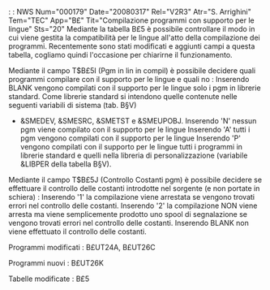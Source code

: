  :  : NWS Num="000179" Date="20080317" Rel="V2R3" Atr="S. Arrighini" Tem="TEC" App="B£" Tit="Compilazione programmi con supporto per le lingue" Sts="20"
Mediante la tabella B£5 è possibile controllare il modo in cui viene gestita la compatibilità per le
lingue all'atto della compilazione dei programmi.
Recentemente sono stati modificati e aggiunti campi a questa tabella, cogliamo quindi l'occasione per chiarirne il funzionamento.

Mediante il campo T$B£5I (Pgm in lin in compil) è possibile decidere quali programmi compilare con
il supporto per le lingue e quali no : 
Inserendo BLANK vengono compilati con il supporto per le lingue solo i pgm in librerie standard.
Come librerie standard si intendono quelle contenute nelle seguenti variabili di sistema (tab. B§V)
 - &SMEDEV, &SMESRC, &SMETST e &SMEUPOBJ.
Inserendo 'N' nessun pgm viene compilato con il supporto per le lingue
Inserendo 'A' tutti i pgm vengono compilati con il supporto per le lingue Inserendo 'P' vengono compilati con il supporto per le lingue tutti i programmi in librerie standard e quelli nella libreria di personalizzazione (variabile &LIBPER della tabella B§V).

Mediante il campo T$B£5J (Controllo Costanti pgm) è possibile decidere se effettuare il controllo delle costanti introdotte nel sorgente (e non portate in schiera) : 
Inserendo '1' la compilazione viene arrestata se vengono trovati errori nel controllo delle costanti.
Inserendo '2' la compilazione NON viene arresta ma viene semplicemente prodotto uno spool di segnalazione se vengono trovati errori nel controllo delle costanti.
Inserendo BLANK non viene effettuato il controllo delle costanti.

Programmi modificati : 
B£UT24A, B£UT26C

Programmi nuovi : 
B£UT26K

Tabelle modificate : 
B£5
